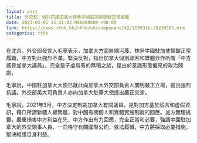 ```yaml
---
layout: post
title: 外交部︰強烈抗議加拿大抹黑中國駐加使領館正常履職
date: 2023-05-05 15:41:03.000000000 +08:00
link: https://news.rthk.hk/rthk/ch/component/k2/1699316-20230505.htm
categories: rthk
---
```


在北京，外交部發言人毛寧表示，加拿大方面無端污蔑、抹黑中國駐加使領館正常履職，中方對此強烈不滿，堅決反對，指出加拿大個別政客和媒體炒作所謂「中方威脅加拿大議員」，完全是子虛烏有的無稽之談，是出於意識形態偏見的政治鬧劇。

毛寧說，中國駐加拿大大使已就此向加拿大外交部負責人闡明嚴正立場，提出強烈抗議。外交部美大司負責人亦向加拿大駐華大使提出嚴正交涉。

毛寧說，2021年3月，中方決定制裁加拿大有關議員，是對加方基於謊言和虛假資訊，藉口所謂新疆人權問題，對中國有關個人和實體實施制裁的回應。加方無理挑釁，嚴重損害中方利益在先，中方作出有力回應，完全正當和必要，強調中國駐加拿大的外交領事人員，一向恪守有關國際公約，依法履職，中方將採取必要措施，堅決維護自身利益。
